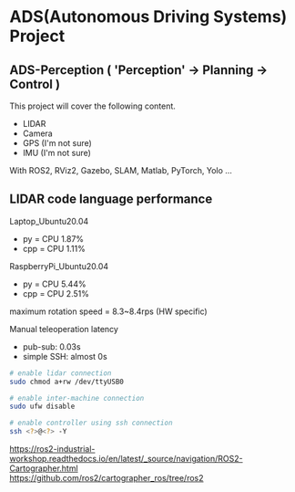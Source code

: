 # ADS(Autonomous Driving Systems) Project
## ADS-Perception ( 'Perception' → Planning → Control )
This project will cover the following content.
- LIDAR
- Camera
- GPS (I'm not sure)
- IMU (I'm not sure)  

With ROS2, RViz2, Gazebo, SLAM, Matlab, PyTorch, Yolo ...

## LIDAR code language performance
Laptop_Ubuntu20.04
- py = CPU 1.87%
- cpp = CPU 1.11%

RaspberryPi_Ubuntu20.04
- py = CPU 5.44%
- cpp = CPU 2.51%

maximum rotation speed = 8.3~8.4rps (HW specific)

Manual teleoperation latency  
- pub-sub: 0.03s
- simple SSH: almost 0s

```bash
# enable lidar connection
sudo chmod a+rw /dev/ttyUSB0  

# enable inter-machine connection
sudo ufw disable

# enable controller using ssh connection
ssh <?>@<?> -Y
```


https://ros2-industrial-workshop.readthedocs.io/en/latest/_source/navigation/ROS2-Cartographer.html  
https://github.com/ros2/cartographer_ros/tree/ros2